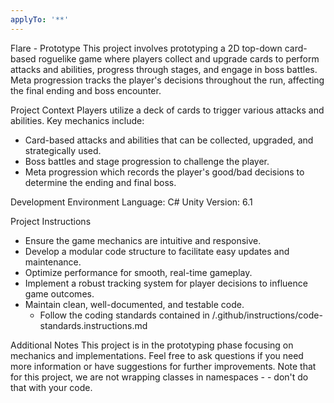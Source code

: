 ```yaml
---
applyTo: '**'
---
```

Flare - Prototype
This project involves prototyping a 2D top-down card-based roguelike game where players collect and upgrade cards to perform attacks and abilities, progress through stages, and engage in boss battles. Meta progression tracks the player's decisions throughout the run, affecting the final ending and boss encounter.

Project Context
Players utilize a deck of cards to trigger various attacks and abilities. Key mechanics include:
- Card-based attacks and abilities that can be collected, upgraded, and strategically used.
- Boss battles and stage progression to challenge the player.
- Meta progression which records the player's good/bad decisions to determine the ending and final boss.

Development Environment
Language: C#
Unity Version: 6.1

Project Instructions
- Ensure the game mechanics are intuitive and responsive.
- Develop a modular code structure to facilitate easy updates and maintenance.
- Optimize performance for smooth, real-time gameplay.
- Implement a robust tracking system for player decisions to influence game outcomes.
- Maintain clean, well-documented, and testable code.
  - Follow the coding standards contained in /.github/instructions/code-standards.instructions.md

Additional Notes
This project is in the prototyping phase focusing on mechanics and implementations. Feel free to ask questions if you need more information or have suggestions for further improvements.
Note that for this project, we are not wrapping classes in namespaces - - don't do that with your code.
